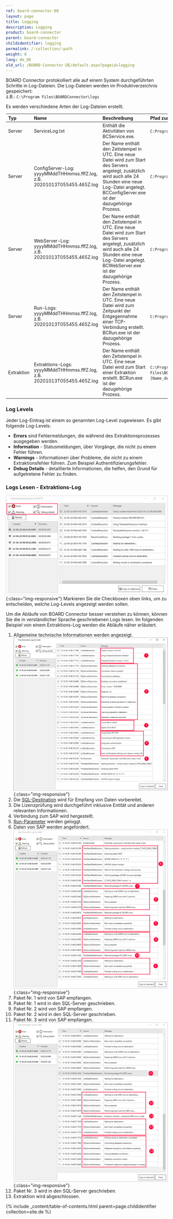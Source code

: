 ```yaml
---
ref: board-connector-08
layout: page
title: Logging
description: Logging
product: board-connector
parent: board-connector
childidentifier: logging
permalink: /:collection/:path
weight: 8
lang: de_DE
old_url: /BOARD-Connector-DE/default.aspx?pageid=logging
---
```


BOARD Connector protokolliert alle auf einem System durchgeführten Schritte in Log-Dateien. 
Die Log-Dateien werden im Produktverzeichnis gespeichert:<br>
z.B.: `C:\Program Files\BOARDConnector\logs`

Es werden verschiedene Arten der Log-Dateien erstellt.


|Typ | Name | Beschreibung | Pfad zum Ablageort |
|:------ | :------ |:--- | :--- |
|Server| ServiceLog.txt | Enthält die Aktivitäten von BCService.exe.| `C:ProgramFiles\BOARDConnector\logs` |
|Server| ConfigServer-Log: yyyyMMddTHHmmss.fffZ.log, z.B. 20201013T055455.465Z.log | Der Name enthält den Zeitstempel in UTC. Eine neue Datei wird zum Start des Servers angelegt, zusätzlich wird auch alle 24 Stunden eine neue Log-Datei angelegt. BCConfigServer.exe ist der dazugehörige Prozess.| `C:ProgramFiles\BOARDConnector\logs\server\config` |
|Server| WebServer-Log: yyyyMMddTHHmmss.fffZ.log, z.B. 20201013T055455.465Z.log  | Der Name enthält den Zeitstempel in UTC. Eine neue Datei wird zum Start des Servers angelegt, zusätzlich wird auch alle 24 Stunden eine neue Log-Datei angelegt. BCWebServer.exe ist der dazugehörige Prozess.| `C:ProgramFiles\BOARDConnector\logs\server\web` |
|Server| Run-Logs: yyyyMMddTHHmmss.fffZ.log, z.B. 20201013T055455.465Z.log  | Der Name enthält den Zeitstempel in UTC. Eine neue Datei wird zum Zeitpunkt der Entgegennahme einer TCP-Verbindung erstellt. BCRun.exe ist der dazugehörige Prozess.| `C:ProgramFiles\BOARDConnector\logs\server\run` |  
|Extraktion| Extraktions-Logs: yyyyMMddTHHmmss.fffZ.log, z.B. 20201013T055455.465Z.log | Der Name enthält den Zeitstempel in UTC. Eine neue Datei wird zum Start einer Extraktion erstellt. BCRun.exe ist der dazugehörige Prozess. | `C:\Program Files\BOARDConnector\logs\extractions\[Name_der_Extaktion]`|

### Log Levels
Jeder Log-Eintrag ist einem so genannten Log-Level zugewiesen. Es gibt folgende Log-Levels:

- **Errors** sind Fehlermeldungen, die während des Extraktionsprozesses ausgegeben werden.
- **Information** - Statusmeldungen, über Vorgänge, die nicht zu einem Fehler führen.
- **Warnings** - Informationen über Probleme, die nicht zu einem Extraktionsfehler führen. Zum Beispiel Authentifizierungsfehler.
- **Debug Details** - detaillierte Informationen, die helfen, den Grund für aufgetretene Fehler zu finden.

### Logs Lesen - Extraktions-Log

![View-Extraction-Log](/img/content/View-Extraction-Log.png){:class="img-responsive"} 
Markieren Sie die Checkboxen oben links, um zu entscheiden, welche Log-Levels angezeigt werden sollen.

Um die Abläufe von BOARD Connector besser verstehen zu können, können Sie die in verständlicher Sprache geschriebenen Logs lesen.  Im folgenden Beispiel von einem Extraktions-Log werden die Abläufe näher erläutert.
1. Allgemeine technische Informationen werden angezeigt.
 ![XU_logging_1](/img/content/xu/logging-extract-detail-01.png){:class="img-responsive"}
2. Die [SQL-Destination]() wird für Empfang von Daten vorbereitet.
3. Die Lizenzprüfung wird durchgeführt inklusive Entität und anderen relevanten Informationen.
4. Verbindung zum SAP wird hergestellt.
5. [Run-Parameter](./erste-schritte/eine-extraktion-ausfuehren#extraktionsparameter-festlegen) werden geloggt.
6. Daten von SAP werden angefordert.
 ![XU_logging_2](/img/content/xu/logging-extract-detail-02.png){:class="img-responsive"}
7. Paket Nr. 1 wird von SAP empfangen.
8. Paket Nr. 1 wird in den SQL-Server geschrieben.
9. Paket Nr. 2 wird von SAP empfangen.
10. Paket Nr. 2 wird in den SQL-Server geschrieben.
11. Paket Nr. 3 wird von SAP empfangen.
 ![XU_logging_3](/img/content/xu/logging-extract-detail-03.png){:class="img-responsive"}
12. Paket Nr. 3 wird in den SQL-Server geschrieben.
13. Extraktion wird abgeschlossen.


{% include _content/table-of-contents.html parent=page.childidentifier collection=site.de %}